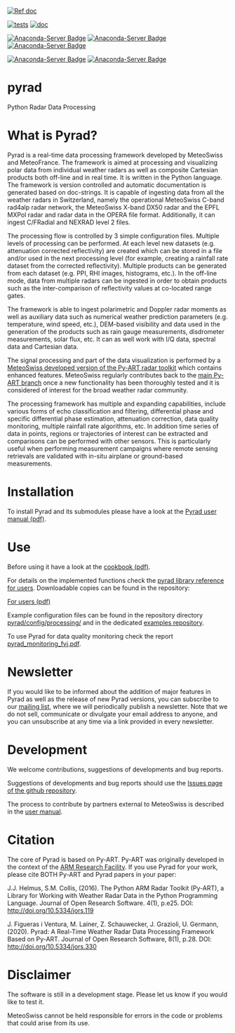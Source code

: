 
[![Ref doc](https://img.shields.io/badge/docs-users-4088b8.svg)](https://pyrad-mch.readthedocs.io/en/stable/)

[![tests](https://github.com/MeteoSwiss/pyrad/workflows/Test%20pyrad/badge.svg)](https://github.com/MeteoSwiss/pyrad/actions/workflows/pyrad_tests.yml)
[![doc](https://readthedocs.org/projects/pyrad-mch/badge/?version=latest)](https://pyrad-mch.readthedocs.io/en/latest/)

[![Anaconda-Server Badge](https://img.shields.io/badge/Anaconda%20Cloud-0.633-blue.svg?style=flat-square)](https://anaconda.org/conda-forge/pyrad_mch)
[![Anaconda-Server Badge](https://img.shields.io/badge/Last%20updated-01%20Mar%202021-blue.svg?style=flat-square)](https://anaconda.org/conda-forge/pyrad_mch)
[![Anaconda-Server Badge](https://anaconda.org/conda-forge/pyrad_mch/badges/downloads.svg)](https://anaconda.org/conda-forge/pyrad_mch)

[![Anaconda-Server Badge](https://anaconda.org/conda-forge/pyrad_mch/badges/platforms.svg)](https://anaconda.org/conda-forge/pyrad_mch)
[![Anaconda-Server Badge](https://anaconda.org/conda-forge/pyrad_mch/badges/license.svg)](https://anaconda.org/conda-forge/pyrad_mch)

# pyrad
Python Radar Data Processing

# What is Pyrad?
Pyrad is a real-time data processing framework developed by MeteoSwiss and MeteoFrance. The framework is
aimed at processing and visualizing polar data from individual weather radars as well as composite
Cartesian products both off-line and in real time. It is written in the Python language. The
framework is version controlled and automatic documentation is generated based on doc-strings.
It is capable of ingesting data from all the weather radars in Switzerland, namely the operational
MeteoSwiss C-band rad4alp radar network, the MeteoSwiss X-band DX50 radar and the EPFL MXPol radar
and radar data in the OPERA file format. Additionally, it can ingest C/FRadial and NEXRAD level 2 files.

The processing flow is controlled by 3 simple configuration files. Multiple levels of processing can
be performed. At each level new datasets (e.g. attenuation corrected reflectivity) are created which
can be stored in a file and/or used in the next processing level (for example, creating a rainfall rate
dataset from the corrected reflectivity). Multiple products can be generated from each dataset (e.g.
PPI, RHI images, histograms, etc.). In the off-line mode, data from multiple radars can be ingested
in order to obtain products such as the inter-comparison of reflectivity values at co-located range
gates.

The framework is able to ingest polarimetric and Doppler radar moments as well as auxiliary data
such as numerical weather prediction parameters (e.g. temperature, wind speed, etc.), DEM-based
visibility and data used in the generation of the products such as rain gauge measurements,
disdrometer measurements, solar flux, etc. It can as well work with I/Q data, spectral data and Cartesian
data.

The signal processing and part of the data visualization is performed by a [MeteoSwiss developed version of the Py-ART radar toolkit](https://github.com/meteoswiss-mdr/pyart) which contains enhanced features. MeteoSwiss regularly contributes back to the [main Py-ART branch](https://github.com/ARM-DOE/pyart) once a new functionality has been thoroughly tested and it is considered of interest for the broad weather radar community.

The processing framework has multiple and expanding capabilities, include various forms of echo classification and
filtering, differential phase and specific differential phase estimation, attenuation correction, data
quality monitoring, multiple rainfall rate algorithms, etc. In addition time series of data in points,
regions or trajectories of interest can be extracted and comparisons can be performed with other
sensors. This is particularly useful when performing measurement campaigns where remote
sensing retrievals are validated with in-situ airplane or ground-based measurements.

# Installation
To install Pyrad and its submodules please have a look at the [Pyrad user manual (pdf)](./doc/pyrad_user_manual.pdf).

# Use
Before using it have a look at the [cookbook (pdf)](./doc/pyrad-framework-cookbook/DataProcessing.pdf).

For details on the implemented functions check the [pyrad library reference for users](https://pyrad-mch.readthedocs.io/en/stable/). Downloadable copies can be found in the repository: 

[For users (pdf)](https://media.readthedocs.org/pdf/pyrad-mch/stable/pyrad-mch.pdf)


Example configuration files can be found in the repository directory [pyrad/config/processing/](./config/processing) and in the dedicated [examples repository](https://github.com/MeteoSwiss/pyrad-examples). 

To use Pyrad for data quality monitoring check the report [pyrad_monitoring_fvj.pdf](./doc/pyrad_monitoring_fvj.pdf).

# Newsletter

If you would like to be informed about the addition of major features in Pyrad as well as the release of new Pyrad versions, you can subscribe to our [mailing list](https://github.us1.list-manage.com/subscribe?u=2e8561343b026dacadbc70c92&id=9a43ddb927), where we will periodically publish a newsletter. Note that we do not sell, communicate or divulgate your email address to anyone, and you can unsubscribe at any time via a link provided in every newsletter.

# Development
We welcome contributions, suggestions of developments and bug reports.

Suggestions of developments and bug reports should use the [Issues page of the github repository](https://github.com/meteoswiss-mdr/pyrad/issues).

The process to contribute by partners external to MeteoSwiss is described in the [user manual](./doc/pyrad_user_manual.pdf).

# Citation
The core of Pyrad is based on Py-ART. Py-ART was originally developed in the context of the [ARM Research Facility](https://www.arm.gov/). If you use Pyrad for your work, please cite BOTH Py-ART and Pyrad papers in your paper:

J.J. Helmus, S.M. Collis, (2016). The Python ARM Radar Toolkit (Py-ART), a Library for Working with Weather Radar Data in the Python Programming Language. Journal of Open Research Software. 4(1), p.e25. DOI: http://doi.org/10.5334/jors.119

J. Figueras i Ventura, M. Lainer, Z. Schauwecker, J. Grazioli, U. Germann, (2020). Pyrad: A Real-Time Weather Radar Data Processing Framework Based on Py-ART. Journal of Open Research Software, 8(1), p.28. DOI: http://doi.org/10.5334/jors.330 

# Disclaimer
The software is still in a development stage. Please let us know if you would like to test it.

MeteoSwiss cannot be held responsible for errors in the code or problems that could arise from its use.

